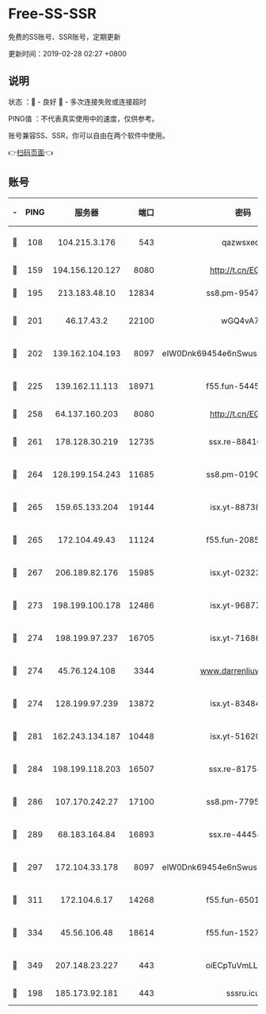 # Free-SS-SSR

免费的SS账号、SSR账号，定期更新

更新时间：2019-02-28 02:27 +0800

## 说明

状态     ：🙂 - 良好 🙁 - 多次连接失败或连接超时

PING值   ：不代表真实使用中的速度，仅供参考。

账号兼容SS、SSR，你可以自由在两个软件中使用。

👉[扫码页面](https://liesauer.github.io/free-ss-ssr.github.io/)👈

## 账号

|-|PING|服务器|端口|密码|加密方式|区域|
|:----:|:----:|:-----:|-----:|:----:|:----:|:----:|
|🙂|108|104.215.3.176|543|qazwsxedc|aes-256-gcm|JP|
|🙂|159|194.156.120.127|8080|http://t.cn/EGJIyrl|rc4-md5|RU|
|🙂|195|213.183.48.10|12834|ss8.pm-95470705|rc4-md5|RU|
|🙂|201|46.17.43.2|22100|wGQ4vA7D|aes-256-gcm|RU|
|🙂|202|139.162.104.193|8097|eIW0Dnk69454e6nSwuspv9DmS201tQ0D|aes-256-cfb|JP|
|🙂|225|139.162.11.113|18971|f55.fun-54452704|aes-256-cfb|SG|
|🙂|258|64.137.160.203|8080|http://t.cn/EGJIyrl|rc4-md5|CA|
|🙂|261|178.128.30.219|12735|ssx.re-88416834|aes-256-cfb|SG|
|🙂|264|128.199.154.243|11685|ss8.pm-01906462|aes-256-cfb|SG|
|🙂|265|159.65.133.204|19144|isx.yt-88738711|aes-256-cfb|SG|
|🙂|265|172.104.49.43|11124|f55.fun-20858205|aes-256-cfb|SG|
|🙂|267|206.189.82.176|15985|isx.yt-02323158|aes-256-cfb|SG|
|🙂|273|198.199.100.178|12486|isx.yt-96877490|aes-256-cfb|US|
|🙂|274|198.199.97.237|16705|isx.yt-71686489|aes-256-cfb|US|
|🙂|274|45.76.124.108|3344|www.darrenliuwei.com|aes-256-cfb|AU|
|🙂|274|128.199.97.239|13872|isx.yt-83484213|aes-256-cfb|SG|
|🙂|281|162.243.134.187|10448|isx.yt-51620618|aes-256-cfb|US|
|🙂|284|198.199.118.203|16507|ssx.re-81754626|aes-256-cfb|US|
|🙂|286|107.170.242.27|17100|ss8.pm-77954051|aes-256-cfb|US|
|🙂|289|68.183.164.84|16893|ssx.re-44458033|aes-256-cfb|US|
|🙂|297|172.104.33.178|8097|eIW0Dnk69454e6nSwuspv9DmS201tQ0D|aes-256-cfb|SG|
|🙂|311|172.104.6.17|14268|f55.fun-65015566|aes-256-cfb|US|
|🙂|334|45.56.106.48|18614|f55.fun-15279736|aes-256-cfb|US|
|🙂|349|207.148.23.227|443|oiECpTuVmLLxk4Ts|aes-256-cfb|US|
|🙁|198|185.173.92.181|443|sssru.icu|rc4-md5|RU|
